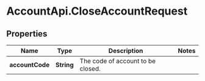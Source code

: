 # AccountApi.CloseAccountRequest

## Properties

Name | Type | Description | Notes
------------ | ------------- | ------------- | -------------
**accountCode** | **String** | The code of account to be closed. | 


